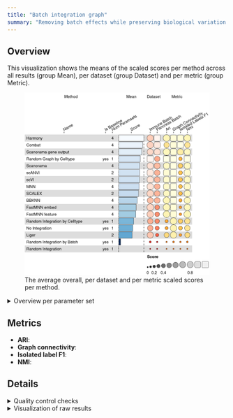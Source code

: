 ```yaml
---
title: "Batch integration graph"
summary: "Removing batch effects while preserving biological variation (graph output)"
---
```


<script src="index_files/libs/kePrint-0.0.1/kePrint.js"></script>
<link href="index_files/libs/lightable-0.0.1/lightable.css" rel="stylesheet" />


<missing description>

## Overview

This visualization shows the means of the scaled scores per method across all results (group Mean), per dataset (group Dataset) and per metric (group Metric).

<figure>
<img src="index.markdown_strict_files/figure-markdown_strict/summary-1.png" width="699" alt="The average overall, per dataset and per metric scaled scores per method." />
<figcaption aria-hidden="true">The average overall, per dataset and per metric scaled scores per method.</figcaption>
</figure>

<details>
<summary>
Overview per parameter set
</summary>

<figure>
<img src="index.markdown_strict_files/figure-markdown_strict/summary_defailed-1.png" width="673" alt="The average overall, per dataset and per metric scaled scores per method and parameter set." />
<figcaption aria-hidden="true">The average overall, per dataset and per metric scaled scores per method and parameter set.</figcaption>
</figure>

</details>

## Metrics

-   **ARI**: <missing description>
-   **Graph connectivity**: <missing description>
-   **Isolated label F1**: <missing description>
-   **NMI**: <missing description>

## Details

<details>
<summary>
Quality control checks
</summary>
<table class="table lightable-paper" style='margin-left: auto; margin-right: auto; font-family: "Arial Narrow", arial, helvetica, sans-serif; margin-left: auto; margin-right: auto;'>
 <thead>
  <tr>
   <th style="text-align:left;"> Category </th>
   <th style="text-align:left;"> Name </th>
   <th style="text-align:right;"> Value </th>
   <th style="text-align:left;"> Condition </th>
   <th style="text-align:left;"> Severity </th>
  </tr>
 </thead>
<tbody>
  <tr>
   <td style="text-align:left;" data-toggle="tooltip" data-container="body" data-placement="right" title="Method combat_full_scaled performs a lot better than baselines.
  Task id: batch_integration_graph
  Method id: combat_full_scaled
  Metric id: isolated_labels_f1
  Best score: 3.0647051566740684%
"> Scaling </td>
   <td style="text-align:left;" data-toggle="tooltip" data-container="body" data-placement="right" title="Method combat_full_scaled performs a lot better than baselines.
  Task id: batch_integration_graph
  Method id: combat_full_scaled
  Metric id: isolated_labels_f1
  Best score: 3.0647051566740684%
"> Best score combat_full_scaled isolated_labels_f1 </td>
   <td style="text-align:right;" data-toggle="tooltip" data-container="body" data-placement="right" title="Method combat_full_scaled performs a lot better than baselines.
  Task id: batch_integration_graph
  Method id: combat_full_scaled
  Metric id: isolated_labels_f1
  Best score: 3.0647051566740684%
"> 3.064705 </td>
   <td style="text-align:left;" data-toggle="tooltip" data-container="body" data-placement="right" title="Method combat_full_scaled performs a lot better than baselines.
  Task id: batch_integration_graph
  Method id: combat_full_scaled
  Metric id: isolated_labels_f1
  Best score: 3.0647051566740684%
"> best_score &lt;= 2 </td>
   <td style="text-align:left;color: red !important;" data-toggle="tooltip" data-container="body" data-placement="right" title="Method combat_full_scaled performs a lot better than baselines.
  Task id: batch_integration_graph
  Method id: combat_full_scaled
  Metric id: isolated_labels_f1
  Best score: 3.0647051566740684%
"> ✗ </td>
  </tr>
  <tr>
   <td style="text-align:left;" data-toggle="tooltip" data-container="body" data-placement="right" title="Method harmony_full_scaled performs a lot better than baselines.
  Task id: batch_integration_graph
  Method id: harmony_full_scaled
  Metric id: isolated_labels_f1
  Best score: 2.8549222797927465%
"> Scaling </td>
   <td style="text-align:left;" data-toggle="tooltip" data-container="body" data-placement="right" title="Method harmony_full_scaled performs a lot better than baselines.
  Task id: batch_integration_graph
  Method id: harmony_full_scaled
  Metric id: isolated_labels_f1
  Best score: 2.8549222797927465%
"> Best score harmony_full_scaled isolated_labels_f1 </td>
   <td style="text-align:right;" data-toggle="tooltip" data-container="body" data-placement="right" title="Method harmony_full_scaled performs a lot better than baselines.
  Task id: batch_integration_graph
  Method id: harmony_full_scaled
  Metric id: isolated_labels_f1
  Best score: 2.8549222797927465%
"> 2.854922 </td>
   <td style="text-align:left;" data-toggle="tooltip" data-container="body" data-placement="right" title="Method harmony_full_scaled performs a lot better than baselines.
  Task id: batch_integration_graph
  Method id: harmony_full_scaled
  Metric id: isolated_labels_f1
  Best score: 2.8549222797927465%
"> best_score &lt;= 2 </td>
   <td style="text-align:left;color: red !important;" data-toggle="tooltip" data-container="body" data-placement="right" title="Method harmony_full_scaled performs a lot better than baselines.
  Task id: batch_integration_graph
  Method id: harmony_full_scaled
  Metric id: isolated_labels_f1
  Best score: 2.8549222797927465%
"> ✗ </td>
  </tr>
</tbody>
</table>

</details>
<details>
<summary>
Visualization of raw results
</summary>

<img src="index.markdown_strict_files/figure-markdown_strict/unnamed-chunk-7-1.png" width="960" />

</details>
